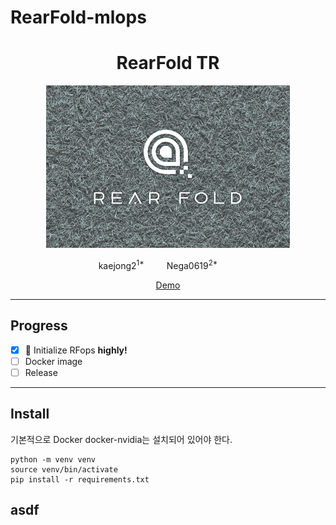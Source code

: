 # RearFold-mlops
<h1 align="center">RearFold TR</h1>

<p align="center">
  <img src="assets/Logo2.png" alt="text" width="number" height="260px" width="800px"/>
</p>

<p align="center">
    kaejong2</a><sup>1*</sup> &emsp;&emsp;
    Nega0619</a><sup>2*</sup> &emsp;&emsp;
</p>

<p align="center">
    <a href="https://github.com/snuailab-biz/ison-dev">Demo</a>
</p>

---
## Progress
- [x] 📣 Initialize RFops **highly!**
- [ ] Docker image
- [ ] Release

---
## Install
기본적으로 Docker docker-nvidia는 설치되어 있어야 한다.
```
python -m venv venv
source venv/bin/activate
pip install -r requirements.txt
```
## asdf

